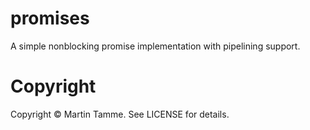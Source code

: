 promises
========

A simple nonblocking promise implementation with pipelining support.

# Copyright

Copyright © Martin Tamme. See LICENSE for details.
